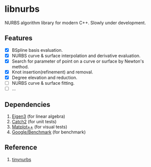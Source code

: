 # libnurbs

NURBS algorithm library for modern C++. Slowly under development.

## Features

- [x] BSpline basis evaluation.
- [x] NURBS curve & surface interpolation and derivative evaluation.
- [x] Search for parameter of point on a curve or surface by Newton's method.
- [x] Knot insertion(refinement) and removal.
- [x] Degree elevation and reduction.
- [ ] NURBS curve & surface fitting.
- [ ] ...

## Dependencies

1. [Eigen3](https://gitlab.com/libeigen/eigen) (for linear algebra)
2. [Catch2](https://github.com/catchorg/Catch2) (for unit tests)
3. [Matplot++](https://github.com/alandefreitas/matplotplusplus) (for visual tests)
4. [Google/Benchmark](https://github.com/google/benchmark) (for benchmark)

## Reference

1. [tinynurbs](https://github.com/pradeep-pyro/tinynurbs)


